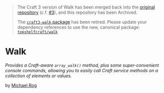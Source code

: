 > The Craft 3 version of Walk has been merged back into the [original repository](https://github.com/TopShelfCraft/Walk) (c.f. [#3](https://github.com/TopShelfCraft/Craft3-Walk/issues/3)), and this repository has been Archived.
>
> The [`craft3-walk` package](https://packagist.org/packages/topshelfcraft/craft3-walk) has been retired. Please update your dependency references to use the new, canonical package: [`topshelfcraft/walk`](https://packagist.org/packages/topshelfcraft/walk)

# Walk

_Provides a Craft-aware `array_walk()` method, plus some super-convenient console commands, allowing you to easily call Craft service methods on a collection of elements or values._

by [Michael Rog](https://topshelfcraft.com)
